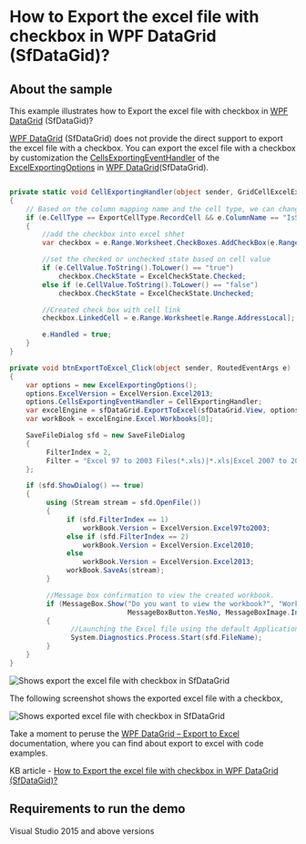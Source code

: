 # How to Export the excel file with checkbox in WPF DataGrid (SfDataGid)?

## About the sample
This example illustrates how to Export the excel file with checkbox in [WPF DataGrid](https://www.syncfusion.com/wpf-controls/datagrid) (SfDataGid)? 

[WPF DataGrid](https://www.syncfusion.com/wpf-controls/datagrid) (SfDataGrid) does not provide the direct support to export the excel file with a checkbox. You can export the excel file with a checkbox by customization the [CellsExportingEventHandler](https://help.syncfusion.com/cr/wpf/Syncfusion.UI.Xaml.Grid.Converter.ExcelExportingOptions.html#Syncfusion_UI_Xaml_Grid_Converter_ExcelExportingOptions_CellsExportingEventHandler) of the [ExcelExportingOptions](https://help.syncfusion.com/cr/wpf/Syncfusion.UI.Xaml.Grid.Converter.ExcelExportingOptions.html) in [WPF DataGrid](https://www.syncfusion.com/wpf-controls/datagrid)(SfDataGrid).

```C#

private static void CellExportingHandler(object sender, GridCellExcelExportingEventArgs e)
{
    // Based on the column mapping name and the cell type, we can change the cell values while exporting to excel.
    if (e.CellType == ExportCellType.RecordCell && e.ColumnName == "IsShipped")
    {
        //add the checkbox into excel shhet
        var checkbox = e.Range.Worksheet.CheckBoxes.AddCheckBox(e.Range.Row, e.Range.Column, 20, 20);

        //set the checked or unchecked state based on cell value
        if (e.CellValue.ToString().ToLower() == "true")
            checkbox.CheckState = ExcelCheckState.Checked;
        else if (e.CellValue.ToString().ToLower() == "false")
            checkbox.CheckState = ExcelCheckState.Unchecked;

        //Created check box with cell link
        checkbox.LinkedCell = e.Range.Worksheet[e.Range.AddressLocal];

        e.Handled = true;
    }
}

private void btnExportToExcel_Click(object sender, RoutedEventArgs e)
{
    var options = new ExcelExportingOptions();
    options.ExcelVersion = ExcelVersion.Excel2013;
    options.CellsExportingEventHandler = CellExportingHandler;
    var excelEngine = sfDataGrid.ExportToExcel(sfDataGrid.View, options);
    var workBook = excelEngine.Excel.Workbooks[0];

    SaveFileDialog sfd = new SaveFileDialog
    {
         FilterIndex = 2,
         Filter = "Excel 97 to 2003 Files(*.xls)|*.xls|Excel 2007 to 2010 Files(*.xlsx)|*.xlsx|Excel 2013 File(*.xlsx)|*.xlsx"
    };

    if (sfd.ShowDialog() == true)
    {
         using (Stream stream = sfd.OpenFile())
         {
              if (sfd.FilterIndex == 1)
                  workBook.Version = ExcelVersion.Excel97to2003;
              else if (sfd.FilterIndex == 2)
                  workBook.Version = ExcelVersion.Excel2010;
              else
                  workBook.Version = ExcelVersion.Excel2013;
              workBook.SaveAs(stream);
         }

         //Message box confirmation to view the created workbook.
         if (MessageBox.Show("Do you want to view the workbook?", "Workbook has been created",
                             MessageBoxButton.YesNo, MessageBoxImage.Information) == MessageBoxResult.Yes)
         {
               //Launching the Excel file using the default Application.[MS Excel Or Free ExcelViewer]
               System.Diagnostics.Process.Start(sfd.FileName);
         }
    }
}

```

![Shows export the excel file with checkbox in SfDataGrid](ExporttheExcelfilewithCheckbox.gif)

The following screenshot shows the exported excel file with a checkbox,

![Shows exported excel file with checkbox in SfDataGrid](ExportedWithCheckBox.png)

Take a moment to peruse the [WPF DataGrid – Export to Excel](https://help.syncfusion.com/wpf/datagrid/export-to-excel) documentation, where you can find about export to excel with code examples.

KB article - [How to Export the excel file with checkbox in WPF DataGrid (SfDataGid)?](https://www.syncfusion.com/kb/12761/how-to-export-the-excel-file-with-checkbox-in-wpf-datagrid-sfdatagid)

## Requirements to run the demo
Visual Studio 2015 and above versions
